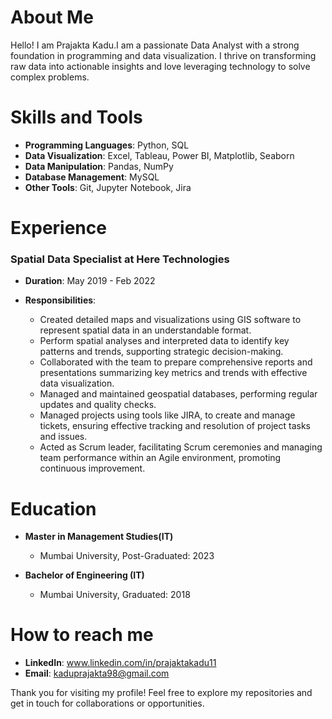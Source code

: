 
# About Me

Hello! I am Prajakta Kadu.I am a passionate Data Analyst with a strong foundation in programming and data visualization. 
I thrive on transforming raw data into actionable insights and love leveraging technology to solve complex problems. 

# Skills and Tools

- **Programming Languages**: Python, SQL
- **Data Visualization**: Excel, Tableau, Power BI, Matplotlib, Seaborn
- **Data Manipulation**: Pandas, NumPy
- **Database Management**: MySQL
- **Other Tools**: Git, Jupyter Notebook, Jira


# Experience

### Spatial Data Specialist at Here Technologies 
- **Duration**: May 2019 - Feb 2022
- **Responsibilities**:

  - Created detailed maps and visualizations using GIS software to represent 
    spatial data in an understandable format.  
  - Perform spatial analyses and interpreted data to identify key patterns and 
    trends, supporting strategic decision-making. 
  - Collaborated with the team to prepare comprehensive reports and 
    presentations summarizing key metrics and trends with effective data 
    visualization. 
  - Managed and maintained geospatial databases, performing regular updates 
    and quality checks.  
  - Managed projects using tools like JIRA, to create and manage tickets, 
    ensuring effective tracking and resolution of project tasks and issues. 
  - Acted as Scrum leader, facilitating Scrum ceremonies and managing team 
    performance within an Agile environment, promoting continuous 
    improvement.

# Education

- **Master in Management Studies(IT)**
  - Mumbai University, Post-Graduated: 2023

- **Bachelor of Engineering (IT)**
  - Mumbai University, Graduated: 2018 

# How to reach me
- **LinkedIn**: www.linkedin.com/in/prajaktakadu11
- **Email**: kaduprajakta98@gmail.com

Thank you for visiting my profile! Feel free to explore my repositories and get in touch for collaborations or opportunities.


